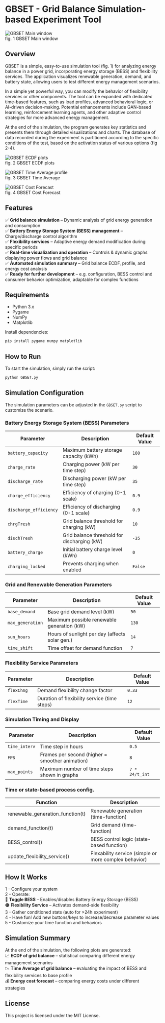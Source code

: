 # **GBSET - Grid Balance Simulation-based Experiment Tool**  

![GBSET Main window](https://github.com/user-attachments/assets/ac02e1a5-6820-40da-b0ba-da623f2193cf)  
fig. 1 GBSET Main window

## **Overview**  
GBSET is a simple, easy-to-use simulation tool (fig. 1) for analyzing energy balance in a power grid, incorporating energy storage (BESS) and flexibility services. The application visualizes renewable generation, demand, and battery state, allowing users to test different energy management scenarios.

In a simple yet powerful way, you can modify the behavior of flexibility services or other components. The tool can be expanded with dedicated time-based features, such as load profiles, advanced behavioral logic, or AI-driven decision-making. Potential enhancements include GAN-based learning, reinforcement learning agents, and other adaptive control strategies for more advanced energy management.

At the end of the simulation, the program generates key statistics and presents them through detailed visualizations and charts. The database of data recorded during the experiment is partitioned according to the specific conditions of the test, based on the activation status of various options (fig 2-4).

![GBSET ECDF plots](https://github.com/user-attachments/assets/9b14ad98-5d9e-4b6d-9a87-f516cd33fdf8)  
fig. 2 GBSET ECDF plots  

![GBSET Time Average profile](https://github.com/user-attachments/assets/bf0e86c0-4749-4740-bcf4-2d8a2d750b2b)  
fig. 3 GBSET Time Average  
 
![GBSET Cost Forecast](https://github.com/user-attachments/assets/67bd991f-96e4-4667-88ac-ab60cd6a3386)  
fig. 4 GBSET Cost Forecast  


## **Features**  
✅ **Grid balance simulation** – Dynamic analysis of grid energy generation and consumption  
✅ **Battery Energy Storage System (BESS) management** – Charge/discharge control algorithm  
✅ **Flexibility services** – Adaptive energy demand modification during specific periods  
✅ **Real-time visualization and operation** – Controls & dynamic graphs displaying power flows and grid balance  
✅ **Automated simulation summary** – Grid balance ECDF, profile, and energy cost analysis  
✅ **Ready for further development** – e.g. configuration, BESS control and consumer behavior optimization, adaptable for complex functions  

## **Requirements**  
- Python 3.x  
- Pygame  
- NumPy  
- Matplotlib  

Install dependencies:  
```sh
pip install pygame numpy matplotlib
```

## **How to Run**  
To start the simulation, simply run the script:  
```sh
python GBSET.py
```

## **Simulation Configuration**  
The simulation parameters can be adjusted in the `GBSET.py` script to customize the scenario.

### **Battery Energy Storage System (BESS) Parameters**  
| Parameter           | Description                                       | Default Value |
|---------------------|---------------------------------------------------|---------------|
| `battery_capacity`  | Maximum battery storage capacity (kWh)            | `180`         |
| `charge_rate`       | Charging power (kW per time step)                 | `30`          |
| `discharge_rate`    | Discharging power (kW per time step)              | `35`          |
| `charge_efficiency` | Efficiency of charging (0-1 scale)                | `0.9`         |
| `discharge_efficiency` | Efficiency of discharging (0-1 scale)          | `0.9`         |
| `chrgTresh`         | Grid balance threshold for charging (kW)          | `10`          |
| `dischTresh`        | Grid balance threshold for discharging (kW)       | `-35`         |
| `battery_charge`    | Initial battery charge level (kWh)                | `0`           |
| `charging_locked`   | Prevents charging when enabled                    | `False`       |

### **Grid and Renewable Generation Parameters**  
| Parameter             | Description                                     | Default Value |
|-----------------------|-------------------------------------------------|---------------|
| `base_demand`         | Base grid demand level (kW)                     | `50`          |
| `max_generation`      | Maximum possible renewable generation (kW)      | `130`         |
| `sun_hours`           | Hours of sunlight per day (affects solar gen.)  | `14`          |
| `time_shift`          | Time offset for demand function                 | `7`           |

### **Flexibility Service Parameters**  
| Parameter               | Description                                   | Default Value |
|-------------------------|-----------------------------------------------|---------------|
| `flexChng`              | Demand flexibility change factor              | `0.33`        |
| `flexTime`              | Duration of flexibility service (time steps)  | `12`          |

### **Simulation Timing and Display**  
| Parameter      | Description                                         | Default Value |
|----------------|-----------------------------------------------------|---------------|
| `time_interv`  | Time step in hours                                  | `0.5`         |
| `FPS`          | Frames per second (higher = smoother animation)     | `8`           |
| `max_points`   | Maximum number of time steps shown in graphs        | `7 * 24/t_int`|

### **Time or state-based process config.**  
| Function                         | Description                                           |
|----------------------------------|-------------------------------------------------------|
| renewable_generation_function(t) | Renewable generation (time-function)                  |
| demand_function(t)               | Grid demand (time-function)                           |
| BESS_control()                   | BESS control logic (state-based function)             |
| update_flexibility_service()     | Flexability service (simple or more complex behavior) |

## **How It Works**  
1 - Configure your system  
2 - Operate:  
  🔴 **Toggle BESS** – Enables/disables Battery Energy Storage (BESS)  
  🟠 **Flexibility Service** – Activates demand-side flexibility  
3 - Gather conditioned stats (auto for >24h experiment)  
4 - Have fun! Add new buttons/keys to increase/decrease parameter values  
5 - Customize your time function and behaviors

## **Simulation Summary**  
At the end of the simulation, the following plots are generated:  
📈 **ECDF of grid balance** – statistical comparing different energy management scenarios  
📉 **Time Average of grid balance** – evaluating the impact of BESS and flexibility services to base profile  
💰 **Energy cost forecast** – comparing energy costs under different strategies  

## **License**  
This project is licensed under the MIT License.  
